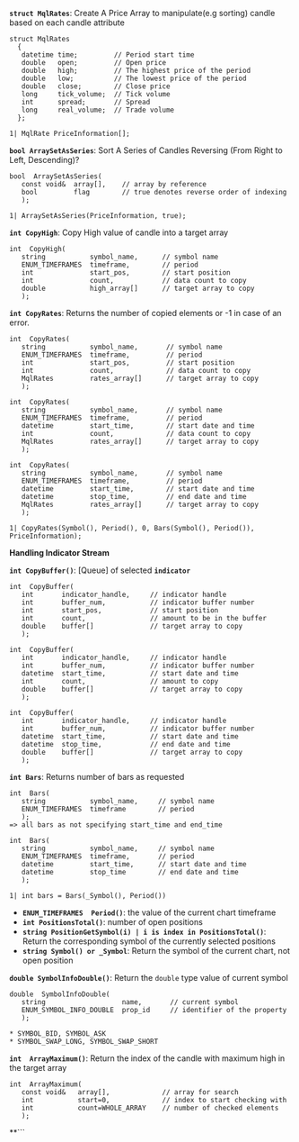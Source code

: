 **```struct MqlRates```**: Create A Price Array to manipulate(e.g sorting) candle based on each candle attribute
```mq5
struct MqlRates 
  { 
   datetime time;         // Period start time 
   double   open;         // Open price 
   double   high;         // The highest price of the period 
   double   low;          // The lowest price of the period 
   double   close;        // Close price 
   long     tick_volume;  // Tick volume 
   int      spread;       // Spread 
   long     real_volume;  // Trade volume 
  };
  
1| MqlRate PriceInformation[]; 
```

**```bool ArraySetAsSeries```**: Sort A Series of Candles Reversing (From Right to Left, Descending)?
```mq5
bool  ArraySetAsSeries( 
   const void&  array[],    // array by reference 
   bool         flag        // true denotes reverse order of indexing 
   );

1| ArraySetAsSeries(PriceInformation, true);
```

**```int CopyHigh```**: Copy High value of candle into a target array
```mq5
int  CopyHigh( 
   string           symbol_name,      // symbol name 
   ENUM_TIMEFRAMES  timeframe,        // period 
   int              start_pos,        // start position 
   int              count,            // data count to copy 
   double           high_array[]      // target array to copy 
   );
```

**```int CopyRates```**: Returns the number of copied elements or -1 in case of  an error.
```mq5
int  CopyRates( 
   string           symbol_name,       // symbol name 
   ENUM_TIMEFRAMES  timeframe,         // period 
   int              start_pos,         // start position 
   int              count,             // data count to copy 
   MqlRates         rates_array[]      // target array to copy 
   );

int  CopyRates( 
   string           symbol_name,       // symbol name 
   ENUM_TIMEFRAMES  timeframe,         // period 
   datetime         start_time,        // start date and time 
   int              count,             // data count to copy 
   MqlRates         rates_array[]      // target array to copy 
   );

int  CopyRates( 
   string           symbol_name,       // symbol name 
   ENUM_TIMEFRAMES  timeframe,         // period 
   datetime         start_time,        // start date and time 
   datetime         stop_time,         // end date and time 
   MqlRates         rates_array[]      // target array to copy 
   );

1| CopyRates(Symbol(), Period(), 0, Bars(Symbol(), Period()), PriceInformation);
```

**Handling Indicator Stream**

**```int CopyBuffer()```**: [Queue]  of selected **```indicator```**
```mq5
int  CopyBuffer( 
   int       indicator_handle,     // indicator handle 
   int       buffer_num,           // indicator buffer number 
   int       start_pos,            // start position 
   int       count,                // amount to be in the buffer 
   double    buffer[]              // target array to copy 
   );

int  CopyBuffer( 
   int       indicator_handle,     // indicator handle 
   int       buffer_num,           // indicator buffer number 
   datetime  start_time,           // start date and time 
   int       count,                // amount to copy 
   double    buffer[]              // target array to copy 
   );
   
int  CopyBuffer( 
   int       indicator_handle,     // indicator handle 
   int       buffer_num,           // indicator buffer number 
   datetime  start_time,           // start date and time 
   datetime  stop_time,            // end date and time 
   double    buffer[]              // target array to copy 
   );
```

**```int Bars```**: Returns number of bars as requested 
```mq5
int  Bars( 
   string           symbol_name,     // symbol name 
   ENUM_TIMEFRAMES  timeframe        // period 
   );
=> all bars as not specifying start_time and end_time

int  Bars( 
   string           symbol_name,     // symbol name 
   ENUM_TIMEFRAMES  timeframe,       // period 
   datetime         start_time,      // start date and time 
   datetime         stop_time        // end date and time 
   );

1| int bars = Bars(_Symbol(), Period())
```

* **```ENUM_TIMEFRAMES  Period()```**: the value of the current chart timeframe
* **```int PositionsTotal()```**: number of open positions 
* **```string PositionGetSymbol(i) | i is index in PositionsTotal()```**: Return the corresponding symbol of the currently selected positions
* **```string Symbol() or _Symbol```**: Return the symbol of the current chart, not open position

**```double SymbolInfoDouble()```**: Return the ```double``` type value of current symbol
```mq5
double  SymbolInfoDouble( 
   string                   name,       // current symbol 
   ENUM_SYMBOL_INFO_DOUBLE  prop_id     // identifier of the property 
   );

* SYMBOL_BID, SYMBOL_ASK
* SYMBOL_SWAP_LONG, SYMBOL_SWAP_SHORT
```
**```int  ArrayMaximum()```**: Return the index of the candle with maximum high in the target array
```mq5 
int  ArrayMaximum( 
   const void&   array[],             // array for search 
   int           start=0,             // index to start checking with 
   int           count=WHOLE_ARRAY    // number of checked elements 
   );
```
**```
